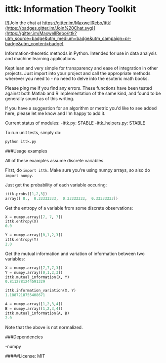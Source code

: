 ittk: Information Theory Toolkit
====

[![Join the chat at https://gitter.im/MaxwellRebo/ittk](https://badges.gitter.im/Join%20Chat.svg)](https://gitter.im/MaxwellRebo/ittk?utm_source=badge&utm_medium=badge&utm_campaign=pr-badge&utm_content=badge)

  Information-theoretic methods in Python.  Intended for use in data analysis and machine learning applications.

  Kept lean and very simple for transparency and ease of integration in other projects.  Just import into your project and call the appropriate methods wherever you need to - no need to delve into the esoteric math books.

  Please ping me if you find any errors.  These functions have been tested against both Matlab and R implementation of the same kind, and found to be generally sound as of this writing.

  If you have a suggestion for an algorithm or metric you'd like to see added here, please let me know and I'm happy to add it.

Current status of modules:
    -ittk.py: STABLE
    -ittk_helpers.py: STABLE
    
To run unit tests, simply do:
```python
python ittk.py
```
  
###Usage examples

All of these examples assume discrete variables.

First, do `import ittk`.  Make sure you're using numpy arrays, so also do `import numpy`.

Just get the probability of each variable occuring:

```python
ittk.probs([1,2,3])
array([ 0.,  0.33333333,  0.33333333,  0.33333333])
```

Get the entropy of a variable from some discrete observations:

```python
X = numpy.array([7, 7, 7])
ittk.entropy(X)
0.0

Y = numpy.array([0,1,2,3])
ittk.entropy(Y)
2.0
```

Get the mutual information and variation of information between two variables:

```python
X = numpy.array([7,7,7,3])
Y = numpy.array([0,1,2,3])
ittk.mutual_information(X, Y)
0.8112781244591329

ittk.information_variation(X, Y)
1.1887218755408671

A = numpy.array([1,2,3,4])
B = numpy.array([1,2,3,4])
ittk.mutual_information(A, B)
2.0
```

Note that the above is not normalized.
  
###Dependencies

  -numpy
  
#####License: MIT
  
